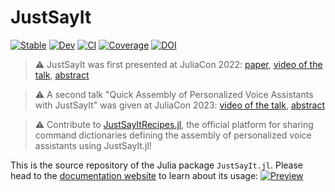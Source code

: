 # JustSayIt

[![Stable](https://img.shields.io/badge/docs-stable-blue.svg)](https://omlins.github.io/JustSayIt.jl/stable)
[![Dev](https://img.shields.io/badge/docs-dev-blue.svg)](https://omlins.github.io/JustSayIt.jl/dev)
[![CI](https://github.com/omlins/JustSayIt.jl/actions/workflows/CI.yml/badge.svg?branch=main)](https://github.com/omlins/JustSayIt.jl/actions/workflows/CI.yml?query=branch%3Amain)
[![Coverage](https://codecov.io/gh/omlins/JustSayIt.jl/branch/main/graph/badge.svg)](https://codecov.io/gh/omlins/JustSayIt.jl)
[![DOI](https://proceedings.juliacon.org/papers/10.21105/jcon.00121/status.svg)](https://doi.org/10.21105/jcon.00121)

> :warning: JustSayIt was first presented at JuliaCon 2022: [paper](https://doi.org/10.21105/jcon.00121), [video of the talk](https://www.youtube.com/watch?v=W7oQb7pLc04), [abstract](https://pretalx.com/juliacon-2022/talk/H3N8UN)

> :warning: A second talk "Quick Assembly of Personalized Voice Assistants with JustSayIt" was given at JuliaCon 2023: [video of the talk](https://www.youtube.com/watch?v=_gpH-mkrdGM), [abstract](https://pretalx.com/juliacon2023/talk/review/9MJFPDJV9DR7ANUXPSP9ZWJRFWSE83EY)

> :warning: Contribute to [JustSayItRecipes.jl](https://github.com/omlins/JustSayItRecipes.jl), the official platform for sharing command dictionaries defining the assembly of personalized voice assistants using JustSayIt.jl! 



This is the source repository of the Julia package `JustSayIt.jl`. Please head to the [documentation website](https://omlins.github.io/JustSayIt.jl) to learn about its usage:
[![Preview](docs/preview.png)](https://omlins.github.io/JustSayIt.jl/)
